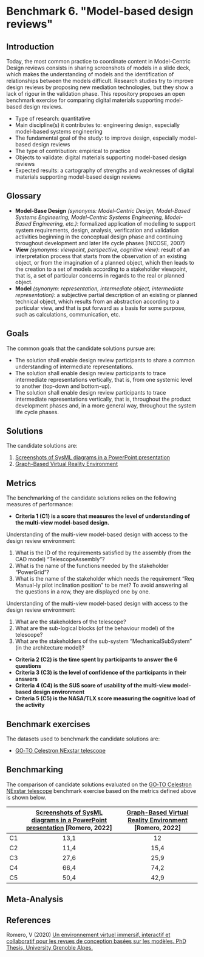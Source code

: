 # Benchmark 6. "Model-based design reviews"

## Introduction

Today, the most common practice to coordinate content in Model-Centric Design reviews consists in sharing screenshots of models in a slide deck, which makes the understanding of models and the identification of relationships between the models difficult. Research studies try to improve design reviews by proposing new mediation technologies, but they show a lack of rigour in the validation phase. This repository proposes an open benchmark exercise for comparing digital materials supporting model-based design reviews.

- Type of research: quantitative
- Main discipline(s) it contributes to: engineering design, especially model-based systems engineering
- The fundamental goal of the study: to improve design, especially model-based design reviews 
- The type of contribution: empirical to practice
- Objects to validate: digital materials supporting model-based design reviews
- Expected results: a cartography of strengths and weaknesses of digital materials supporting model-based design reviews

## Glossary

- **Model-Base Design** *(synonyms: Model-Centric Design, Model-Based Systems Engineering, Model-Centric Systems Engineering, Model-Based Engineering, etc.)*: formalized application of modelling to support system requirements, design, analysis, verification and validation activities beginning in the conceptual design phase and continuing throughout development and later life cycle phases (INCOSE, 2007)
- **View** *(synonyms: viewpoint, perspective, cognitive view)*: result of an interpretation process that starts from the observation of an existing object, or from the imagination of a planned object, which then leads to the creation to a set of models according to a stakeholder viewpoint, that is, a set of particular concerns in regards to the real or planned
object.
- **Model** *(synonym: representation, intermediate object, intermediate representation)*: a subjective partial description of an existing or planned technical object, which results from an abstraction according to a particular view, and that is put forward as a basis for some purpose, such as calculations, communication, etc.

## Goals

The common goals that the candidate solutions pursue are:
- The solution shall enable design review participants to share a common understanding of intermediate representations.
- The solution shall enable design review participants to trace intermediate representations vertically, that is, from one systemic level to another (top-down and bottom-up).
- The solution shall enable design review participants to trace intermediate representations vertically, that is, throughout the product development phases and, in a more general way, throughout the system life cycle phases.

## Solutions

The candidate solutions are:

1. [Screenshots of SysML diagrams in a PowerPoint presentation](datasets/Telescope/Slides/Telescope_expe.pptx)
1. [Graph-Based Virtual Reality Environment](https://rpinquie.github.io/projects/vr_mbse_review/index.html)

## Metrics

The benchmarking of the candidate solutions relies on the following measures of performance:

- **Criteria 1 (C1) is a score that measures the level of understanding of the multi-view model-based design.**

Understanding of the multi-view model-based design with access to the design review environment:
1.	What is the ID of the requirements satisfied by the assembly (from the CAD model) “TelescopeAssembly”?
2.	What is the name of the functions needed by the stakeholder “PowerGrid”?
3.	What is the name of the stakeholder which needs the requirement “Req Manual-ly pilot inclination position” to be met?
To avoid answering all the questions in a row, they are displayed one by one. 

Understanding of the multi-view model-based design with access to the design review environment:
1.	What are the stakeholders of the telescope?
2.	What are the sub-logical blocks (of the behaviour model) of the telescope?
3.	What are the stakeholders of the sub-system “MechanicalSubSystem” (in the architecture model)? 

- **Criteria 2 (C2) is the time spent by participants to answer the 6 questions**
- **Criteria 3 (C3) is the level of confidence of the participants in their answers**
- **Criteria 4 (C4) is the SUS score of usability of the multi-view model-based design environment**
- **Criteria 5 (C5) is the NASA/TLX score measuring the cognitive load of the activity** 

## Benchmark exercises

The datasets used to benchmark the candidate solutions are:

- [GO‑TO Celestron NExstar telescope](https://github.com/GIS-S-mart/Benchmark-6_model-based-design-reviews/tree/main/datasets/Telescope)

## Benchmarking

The comparison of candidate solutions evaluated on the [GO‑TO Celestron NExstar telescope](https://github.com/GIS-S-mart/Benchmark-6_model-based-design-reviews/tree/main/datasets/Telescope) benchmark exercise based on the metrics defined above is shown below.  

|      | [Screenshots of SysML diagrams in a PowerPoint presentation](datasets/Telescope/Slides/Telescope_expe.pptx) [Romero, 2022] | [Graph-Based Virtual Reality Environment](https://gricad-gitlab.univ-grenoble-alpes.fr/vision-r-public/vrgraphvisualization) [Romero, 2022] |
| ---- | :----------------------------------------------------------: | :----------------------------------------------------------: |
| C1   |                             13,1                             |                              12                              |
| C2   |                             11,4                             |                             15,4                             |
| C3   |                             27,6                             |                             25,9                             |
| C4   |                             66,4                             |                             74,2                             |
| C5   |                             50,4                             |                             42,9                             |

## Meta-Analysis



## References
Romero, V (2020) [Un environnement virtuel immersif, interactif et collaboratif pour les revues de conception basées sur les modèles. PhD Thesis, University Grenoble Alpes.](https://theses.hal.science/tel-04048678)
